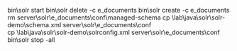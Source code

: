 


bin\solr start
bin\solr delete -c e_documents
bin\solr create -c e_documents
rm server\solr\e_documents\conf\managed-schema
cp \lab\java\solr\solr-demo\schema.xml server\solr\e_documents\conf\
cp \lab\java\solr\solr-demo\solrconfig.xml server\solr\e_documents\conf\
bin\solr stop -all